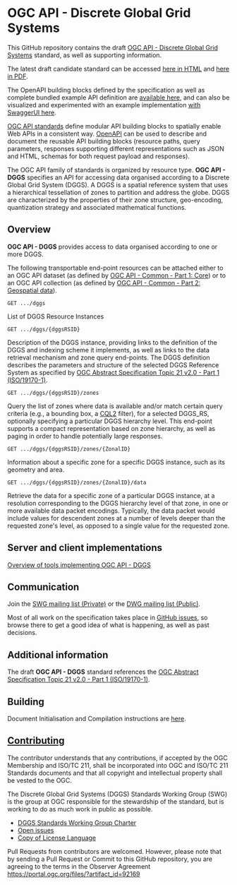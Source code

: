 # OGC API - Discrete Global Grid Systems

This GitHub repository contains the draft [OGC API - Discrete Global Grid Systems](https://ogcapi.ogc.org/dggs/) standard, as well as supporting information.

The latest draft candidate standard can be accessed [here in HTML](https://opengeospatial.github.io/ogcna-auto-review/21-038.html) and [here in PDF](https://opengeospatial.github.io/ogcna-auto-review/21-038.pdf).

The OpenAPI building blocks defined by the specification as well as complete bundled example API definition are [available here](https://github.com/opengeospatial/ogcapi-discrete-global-grid-systems/tree/master/openapi), and can also be visualized and experimented with an example implementation [with SwaggerUI here](https://petstore.swagger.io/?url=https://raw.githubusercontent.com/opengeospatial/ogcapi-discrete-global-grid-systems/master/openapi/ogcapi-dggs-1.bundled.json).

[OGC API standards](https://ogcapi.ogc.org/) define modular API building blocks to spatially enable Web APIs
in a consistent way. [OpenAPI](https://openapis.org) can be used to describe and document the reusable API building blocks (resource paths, query parameters, responses supporting different representations such as JSON and HTML, schemas for both request payload and responses).

The OGC API family of standards is organized by resource type. **OGC API - DGGS** specifies an API for accessing data organised according to a Discrete Global Grid System (DGGS). A DGGS is a spatial reference system that uses a hierarchical tessellation of zones to partition and address the globe. DGGS are characterized by the properties of their zone structure, geo-encoding, quantization strategy and associated mathematical functions.

## Overview

**OGC API - DGGS** provides access to data organised according to one or more DGGS.

The following transportable end-point resources can be attached either to an OGC API dataset (as defined by [OGC API - Common - Part 1: Core](http://docs.ogc.org/DRAFTS/19-072.html)) or to an OGC API collection (as defined by [OGC API - Common - Part 2: Geospatial data](http://docs.ogc.org/DRAFTS/20-024.html)).

```
GET .../dggs
```

List of DGGS Resource Instances

```
GET .../dggs/{dggsRSID}
```

Description of the DGGS instance, providing links to the definition of the DGGS and indexing scheme it implements, as well as links to the data retrieval mechanism and zone query end-points. The DGGS definition describes the parameters and structure of the selected DGGS Reference System as specified by [OGC Abstract Specification Topic 21 v2.0 - Part 1 (ISO/19170-1)](https://docs.ogc.org/as/20-040r3/20-040r3.html).

```
GET .../dggs/{dggsRSID}/zones
```

Query the list of zones where data is available and/or match certain query criteria (e.g., a bounding box, a [CQL2](http://docs.ogc.org/DRAFTS/21-065.html) filter), for a selected DGGS_RS, optionally specifying a particular DGGS hierarchy level. This end-point supports a compact representation based on zone hierarchy, as well as paging in order to handle potentially large responses.

```
GET .../dggs/{dggsRSID}/zones/{ZonalID}
```

Information about a specific zone for a specific DGGS instance, such as its geometry and area.

```
GET .../dggs/{dggsRSID}/zones/{ZonalID}/data
```

Retrieve the data for a specific zone of a particular DGGS instance, at a resolution corresponding to the DGGS hierarchy level of that zone, in one or more available data packet encodings.
Typically, the data packet would include values for descendent zones at a number of levels deeper than the requested zone's level, as opposed to a single value for the requested zone.

## Server and client implementations

[Overview of tools implementing OGC API - DGGS](implementations/README.adoc)

## Communication

Join the [SWG mailing list (Private)](https://lists.ogc.org/mailman/listinfo/dggs.swg) or the [DWG mailing list (Public)](https://lists.ogc.org/mailman/listinfo/dggs.dwg).

Most of all work on the specification takes place in [GitHub issues](https://github.com/opengeospatial/ogcapi-discrete-global-grid-systems/issues),
so browse there to get a good idea of what is happening, as well as past decisions.


## Additional information

The draft **OGC API - DGGS** standard references the [OGC Abstract Specification Topic 21 v2.0 - Part 1 (ISO/19170-1)](https://docs.ogc.org/as/20-040r3/20-040r3.html).

## Building

Document Initialisation and Compilation instructions are [here](https://github.com/opengeospatial/ogcapi-discrete-global-grid-systems/blob/master/building.adoc).

## [Contributing](CONTRIBUTING.md)

The contributor understands that any contributions, if accepted by the OGC Membership and ISO/TC 211, shall be incorporated into OGC and ISO/TC 211 Standards documents and that all copyright and intellectual property shall be vested to the OGC.

The Discrete Global Grid Systems (DGGS) Standards Working Group (SWG) is the group at OGC responsible for the stewardship of the standard, but is working to do as much work in public as possible.

* [DGGS Standards Working Group Charter](https://www.ogc.org/projects/groups/dggsswg)
* [Open issues](https://github.com/opengeospatial/ogcapi-discrete-global-grid-systems/issues)
* [Copy of License Language](https://raw.githubusercontent.com/opengeospatial/ogcapi-discrete-global-grid-systems/master/LICENSE)

Pull Requests from contributors are welcomed. However, please note that by sending a Pull Request or Commit to this GitHub repository, you are agreeing to the terms in the Observer Agreement https://portal.ogc.org/files/?artifact_id=92169
